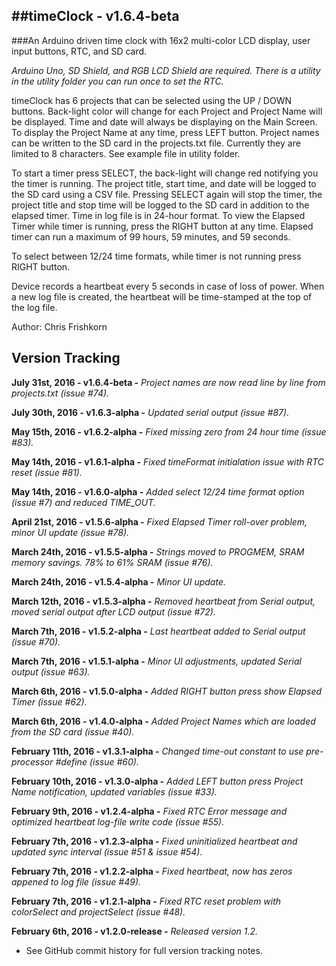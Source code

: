 ##timeClock - v1.6.4-beta
---
###An Arduino driven time clock with 16x2 multi-color LCD display, user input buttons, RTC, and SD card.

*Arduino Uno, SD Shield, and RGB LCD Shield are required. There is a utility in the utility folder you can run once to set the RTC.*

timeClock has 6 projects that can be selected using the UP / DOWN buttons. Back-light color will change for each Project and Project Name will be displayed. Time and date will always be displaying on the Main Screen. To display the Project Name at any time, press LEFT button.
Project names can be written to the SD card in the projects.txt file. Currently they are limited to 8 characters. See example file in utility folder. 

To start a timer press SELECT, the back-light will change red notifying you the timer is running. The project title, start time, and date will be logged to the SD card using a CSV file. Pressing SELECT again will stop the timer, the project title and stop time will be logged to the SD card in addition to the elapsed timer. Time in log file is in 24-hour format.
To view the Elapsed Timer while timer is running, press the RIGHT button at any time. Elapsed timer can run a maximum of 99 hours, 59 minutes, and 59 seconds.

To select between 12/24 time formats, while timer is not running press RIGHT button.

Device records a heartbeat every 5 seconds in case of loss of power. When a new log file is created, the heartbeat will be time-stamped at the top of the log file.

Author: Chris Frishkorn

Version Tracking
---
**July 31st, 2016     - v1.6.4-beta    -** *Project names are now read line by line from projects.txt (issue #74).*

**July 30th, 2016     - v1.6.3-alpha   -** *Updated serial output (issue #87).*

**May 15th, 2016      - v1.6.2-alpha   -** *Fixed missing zero from 24 hour time (issue #83).*

**May 14th, 2016      - v1.6.1-alpha   -** *Fixed timeFormat initialation issue with RTC reset (issue #81).*

**May 14th, 2016      - v1.6.0-alpha   -** *Added select 12/24 time format option (issue #7) and reduced TIME_OUT.*

**April 21st, 2016    - v1.5.6-alpha   -** *Fixed Elapsed Timer roll-over problem, minor UI update (issue #78).*

**March 24th, 2016    - v1.5.5-alpha   -** *Strings moved to PROGMEM, SRAM memory savings. 78% to 61% SRAM (issue #76).*

**March 24th, 2016    - v1.5.4-alpha   -** *Minor UI update.*

**March 12th, 2016    - v1.5.3-alpha   -** *Removed heartbeat from Serial output, moved serial output after LCD output (issue #72).*

**March 7th, 2016     - v1.5.2-alpha   -** *Last heartbeat added to Serial output (issue #70).*

**March 7th, 2016     - v1.5.1-alpha   -** *Minor UI adjustments, updated Serial output (issue #63).*

**March 6th, 2016     - v1.5.0-alpha   -** *Added RIGHT button press show Elapsed Timer (issue #62).*

**March 6th, 2016     - v1.4.0-alpha   -** *Added Project Names which are loaded from the SD card (issue #40).*

**February 11th, 2016 - v1.3.1-alpha   -** *Changed time-out constant to use pre-processor #define (issue #60).*

**February 10th, 2016 - v1.3.0-alpha   -** *Added LEFT button press Project Name notification, updated variables (issue #33).*

**February 9th, 2016  - v1.2.4-alpha   -** *Fixed RTC Error message and optimized heartbeat log-file write code (issue #55).*

**February 7th, 2016  - v1.2.3-alpha   -** *Fixed uninitialized heartbeat and updated sync interval (issue #51 & issue #54).*

**February 7th, 2016  - v1.2.2-alpha   -** *Fixed heartbeat, now has zeros appened to log file (issue #49).*

**February 7th, 2016  - v1.2.1-alpha   -** *Fixed RTC reset problem with colorSelect and projectSelect (issue #48).*

**February 6th, 2016  - v1.2.0-release -** *Released version 1.2.*

- See GitHub commit history for full version tracking notes.